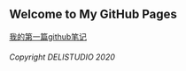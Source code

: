 ## Welcome to My GitHub Pages
[我的第一篇github笔记](https://github.com/mylifeinn/mylifeinn.github.io/issues/1#issue-1147038005)
###### Copyright DELISTUDIO 2020
